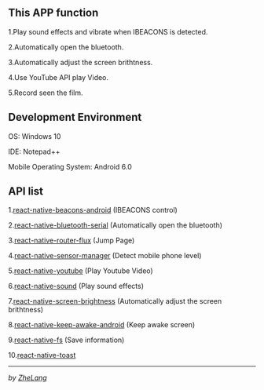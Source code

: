 ## This APP function

 1.Play sound effects and vibrate when IBEACONS is detected.
 
 2.Automatically open the bluetooth.
 
 3.Automatically adjust the screen brithtness.
 
 4.Use YouTube API play Video.
 
 5.Record seen the film.
 
## Development Environment

 OS: Windows 10
 
 IDE: Notepad++
 
 Mobile Operating System: Android 6.0
 
## API list
1.[react-native-beacons-android](https://github.com/mmazzarolo/react-native-beacons-android) (IBEACONS control)
 
2.[react-native-bluetooth-serial](https://github.com/rusel1989/react-native-bluetooth-serial) (Automatically open the bluetooth)
 
3.[react-native-router-flux](https://github.com/aksonov/react-native-router-flux) (Jump Page)
 
4.[react-native-sensor-manager](https://github.com/kprimice/react-native-sensor-manager) (Detect mobile phone level)
 
5.[react-native-youtube](https://github.com/inProgress-team/react-native-youtube) (Play Youtube Video)
 
6.[react-native-sound](https://github.com/zmxv/react-native-sound) (Play sound effects)
 
7.[react-native-screen-brightness](https://github.com/robinpowered/react-native-screen-brightness) (Automatically adjust the screen brithtness)
 
8.[react-native-keep-awake-android](https://github.com/corbt/react-native-keep-awake) (Keep awake screen)
 
9.[react-native-fs](https://github.com/johanneslumpe/react-native-fs) (Save information)

10.[react-native-toast](https://github.com/remobile/react-native-toast)

---
 
*by [ZheLang](https://github.com/zhelang)*